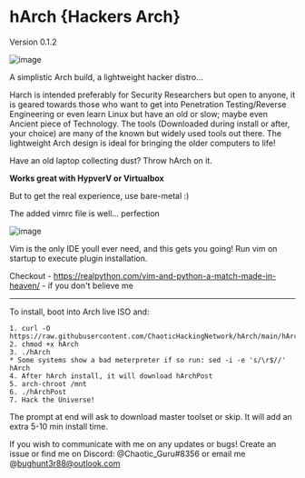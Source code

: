 # hArch {Hackers Arch} 
Version 0.1.2

![image](https://user-images.githubusercontent.com/49621391/193427466-3750395a-5dab-40d9-8457-87832c460c0a.png)



A simplistic Arch build, a lightweight hacker distro...

Harch is intended preferably for Security Researchers but open to anyone, it is geared towards those who want to get into Penetration Testing/Reverse Engineering or even learn Linux but have an old or slow; maybe even Ancient piece of Technology. The tools (Downloaded during install or after, your choice) are many of the known but widely used tools out there. The lightweight Arch design is ideal for bringing the older computers to life!

Have an old laptop collecting dust? Throw hArch on it.
 
 **Works great with HypverV or Virtualbox** 

But to get the real experience, use bare-metal :) 

The added vimrc file is well... perfection

![image](https://user-images.githubusercontent.com/49621391/193386061-3ff981af-2f7f-4e5e-a1ff-a3ae4dc8cd3f.png)

Vim is the only IDE youll ever need, and this gets you going! Run vim on startup to execute plugin installation.

Checkout - https://realpython.com/vim-and-python-a-match-made-in-heaven/ - if you don't believe me
__________________________________________________________________________________________________________________________________________________________________

To install, boot into Arch live ISO and:
  
    1. curl -O https://raw.githubusercontent.com/ChaoticHackingNetwork/hArch/main/hArch
    2. chmod +x hArch
    3. ./hArch
    * Some systems show a bad meterpreter if so run: sed -i -e 's/\r$//' hArch 
    4. After hArch install, it will download hArchPost
    5. arch-chroot /mnt
    6. ./hArchPost
    7. Hack the Universe!
 
The prompt at end will ask to download master toolset or skip. It will add an extra 5-10 min install time. 

If you wish to communicate with me on any updates or bugs! Create an issue or find me on Discord: @Chaotic_Guru#8356 or email me @bughunt3r88@outlook.com
  

